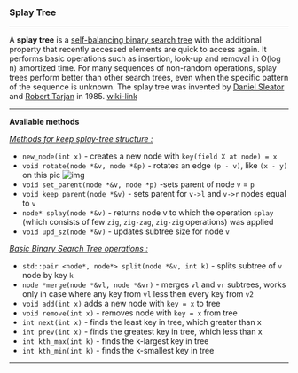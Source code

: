 ### Splay Tree

---

A **splay tree** is a [self-balancing binary search tree](https://en.wikipedia.org/wiki/Self-balancing_binary_search_tree) with the additional property that recently accessed elements are quick to access again. It performs basic operations such as insertion, look-up and removal in O(log n) amortized time. For many sequences of non-random operations, splay trees perform better than other search trees, even when the specific pattern of the sequence is unknown. The splay tree was invented by [Daniel Sleator](https://en.wikipedia.org/wiki/Daniel_Sleator) and [Robert Tarjan](https://en.wikipedia.org/wiki/Robert_Tarjan) in 1985. [wiki-link](https://en.wikipedia.org/wiki/Splay_tree#:~:text=A%20splay%20tree%20is%20a,(log%20n)%20amortized%20time.)

---

**Available methods**

<u>*Methods for keep splay-tree structure :*</u>

- `new_node(int x)` - creates a new node with `key(field X at node) = x`
- `void rotate(node *&v, node *&p)` - rotates an edge `(p - v)`, like `(x - y)` on this pic ![img](https://habrastorage.org/getpro/habr/post_images/58b/97d/c8b/58b97dc8bf8293538e48a34716f4e1f5.png)
- `void set_parent(node *&v, node *p)` -sets parent of node `v` = `p`
- `void keep_parent(node *&v)` - sets parent for `v->l` and `v->r` nodes equal to `v`
- `node* splay(node *&v)` - returns node v to which the operation `splay` (which consists of few `zig`, `zig-zag`, `zig-zig` operations) was applied 
- `void upd_sz(node *&v)` - updates subtree size for node `v`

<u>*Basic Binary Search Tree operations :*</u>

- `std::pair <node*, node*> split(node *&v, int k)` - splits subtree of `v` node by key `k` 
- `node *merge(node *&vl, node *&vr)` - merges `vl` and `vr` subtrees, works only in case where any key from `vl` less then every key from `v2`
- `void add(int x)` adds a new node with `key = x` to tree
- `void remove(int x)` - removes node with `key = x` from tree
- `int next(int x)` - finds the least key in tree, which greater than x
- `int prev(int x)` - finds the greatest key in tree, which less than x
- `int kth_max(int k)` - finds the k-largest key in tree
- `int kth_min(int k)` - finds the k-smallest key in tree

---

